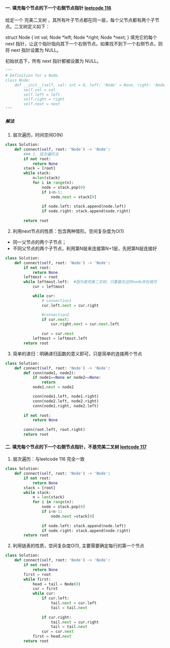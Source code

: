 #### 一. 填充每个节点的下一个右侧节点指针 [leetcode 116](https://leetcode-cn.com/problems/populating-next-right-pointers-in-each-node/)
给定一个 完美二叉树 ，其所有叶子节点都在同一层，每个父节点都有两个子节点。二叉树定义如下：

struct Node {
  int val;
  Node *left;
  Node *right;
  Node *next;
}
填充它的每个 next 指针，让这个指针指向其下一个右侧节点。如果找不到下一个右侧节点，则将 next 指针设置为 NULL。

初始状态下，所有 next 指针都被设置为 NULL。

```python
"""
# Definition for a Node.
class Node:
    def __init__(self, val: int = 0, left: 'Node' = None, right: 'Node' = None, next: 'Node' = None):
        self.val = val
        self.left = left
        self.right = right
        self.next = next
"""
```
##### 解法
1. 层次遍历，时间空间O(N)
```python
class Solution:
    def connect(self, root: 'Node') -> 'Node':
        ### 1. 层次遍历法
        if not root:
            return None
        stack = [root]
        while stack:
            n=len(stack)
            for i in range(n):
                node = stack.pop(0)
                if i<n-1:
                    node.next = stack[0]
         
                if node.left: stack.append(node.left)
                if node.right: stack.append(node.right)
           
        return root
```
2. 利用next节点的性质：包含两种情形。空间复杂度为O(1)
* 同一父节点的两个子节点；
* 不同父节点的两个子节点，利用第N层来连接第N+1层，先把第N层连接好
```python
class Solution:
    def connect(self, root: 'Node') -> 'Node':
        if not root:
            return None
        leftmost = root
        while leftmost.left:  #因为是完美二叉树，只要最左边的node存在就可
            cur = leftmost

            while cur:
                # connection1
                cur.left.next = cur.right

                #connection2
                if cur.next:
                    cur.right.next = cur.next.left
                
                cur = cur.next
            leftmost = leftmost.left
        return root
```
3. 简单的递归：明确递归函数的意义即可，只是简单的连接两个节点
```python
class Solution:
    def connect(self, root: 'Node') -> 'Node':
        def conn(node1, node2):
            if node1==None or node2==None:
                return 
            node1.next = node2

            conn(node1.left, node1.right)
            conn(node2.left, node2.right)
            conn(node1.right, node2.left)
            
        if not root:
            return None
        
        conn(root.left, root.right)
        return root
```

#### 二. 填充每个节点的下一个右侧节点指针，不是完美二叉树 [leetcode 117](https://leetcode-cn.com/problems/populating-next-right-pointers-in-each-node-ii/)
1. 层次遍历：与leetcode 116 完全一致
```python
class Solution:
    def connect(self, root: 'Node') -> 'Node':
        if not root:
            return None
        stack = [root]
        while stack:
            n = len(stack)
            for i in range(n):
                node = stack.pop(0)
                if i<n-1:
                    node.next =stack[0]
                
                if node.left: stack.append(node.left)
                if node.right: stack.append(node.right)
        return root
```
2. 利用链表的性质，空间复杂度O(1), 主要需要确定每行的第一个节点
```python
class Solution:
    def connect(self, root: 'Node') -> 'Node':
        if not root:
            return None
        first = root
        while first:
            head = tail = Node(0)
            cur = first
            while cur:
                if cur.left:
                    tail.next = cur.left
                    tail = tail.next
                
                if cur.right:
                    tail.next = cur.right
                    tail = tail.next
                cur = cur.next
            first = head.next
        return root
```
